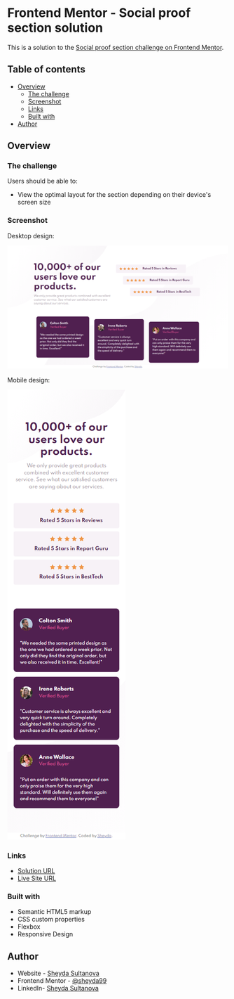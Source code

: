 # Frontend Mentor - Social proof section solution

This is a solution to the [Social proof section challenge on Frontend Mentor](https://www.frontendmentor.io/challenges/social-proof-section-6e0qTv_bA).

## Table of contents

- [Overview](#overview)
  - [The challenge](#the-challenge)
  - [Screenshot](#screenshot)
  - [Links](#links)
  - [Built with](#built-with)
- [Author](#author)

## Overview

### The challenge

Users should be able to:

- View the optimal layout for the section depending on their device's screen size

### Screenshot

Desktop design:

![Desktop design of the Social proof section coding challenge](./design/desktop-design.png)

Mobile design:

![Mobile design of the Social proof section coding challenge](./design/mobile-design.png)

### Links

- [Solution URL](https://www.frontendmentor.io/solutions/social-proof-section-Q9bMQo0T8)
- [Live Site URL](https://social-proof-section-project.vercel.app/)

### Built with

- Semantic HTML5 markup
- CSS custom properties
- Flexbox
- Responsive Design

## Author

- Website - [Sheyda Sultanova](https://sheydasultanova.vercel.app/)
- Frontend Mentor - [@sheyda99](https://www.frontendmentor.io/profile/sheyda99)
- LinkedIn- [Sheyda Sultanova](https://www.linkedin.com/in/sheyda-sultanova/)